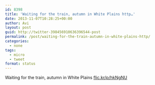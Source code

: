 ```yaml
---
id: 8398
title: 'Waiting for the train, autumn in White Plains http…'
date: 2013-11-07T10:28:25+00:00
author: Avi
layout: post
guid: http://twitter-398456910636396544-post
permalink: /post/waiting-for-the-train-autumn-in-white-plains-http/
categories:
  - none
tags:
  - micro
  - tweet
format: status
---
```

Waiting for the train, autumn in White Plains [flic.kr/p/hkNgNU](http://flic.kr/p/hkNgNU)